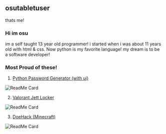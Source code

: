 ## osutabletuser
thats me!

### Hi im osu

im a self taught 13 year old programmer! i started when i was about 11 years old with html & css. Now python is my favorite language!
my dream is to be a software developer!

### Most Proud of these!

1. [Python Password Generator (with ui)](https://github.com/piggydoe/PythonPasswordGenerator)

![ReadMe Card](https://github-readme-stats.vercel.app/api/pin/?username=Piggydoe&repo=TwitchPlugger)

2. [Valorant Jett Locker](https://github.com/piggydoe/Valorant-AutoLocker)

![ReadMe Card](https://github-readme-stats.vercel.app/api/pin/?username=Piggydoe&repo=Valorant-AutoLocker)

3. [DoeHack (Minecraft)](https://github.com/piggydoe/DoeHackBadHack)

![ReadMe Card](https://github-readme-stats.vercel.app/api/pin/?username=Piggydoe&repo=DoeHackBadHack)
